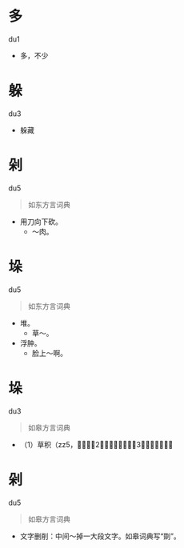 # 多
du1
- 多，不少

# 躲
du3
- 躲藏

# 剁
du5
> 如东方言词典
- 用刀向下砍。
  - ～肉。

# 垛
du5
> 如东方言词典
- 堆。
  - 草～。
- 浮肿。
  - 脸上～啊。

# 垛
du3
> 如皋方言词典
- （1）草积（zz5，𧂐）。（2）整齐的砖堆。（3）墙身加大处。

# 剁
du5
> 如皋方言词典
- 文字删削：中间～掉一大段文字。如皋词典写“剟”。
